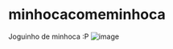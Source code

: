 # minhocacomeminhoca
Joguinho de minhoca :P
![image](https://github.com/beatriz-g-amaral/minhocacomeminhoca/assets/104391703/a108f38d-1253-4ae7-ad1b-00f4e621278a)

